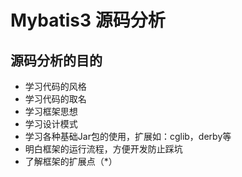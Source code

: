 # Mybatis3 源码分析

## 源码分析的目的

- 学习代码的风格
- 学习代码的取名
- 学习框架思想
- 学习设计模式
- 学习各种基础Jar包的使用，扩展如：cglib，derby等
- 明白框架的运行流程，方便开发防止踩坑
- 了解框架的扩展点（*）
